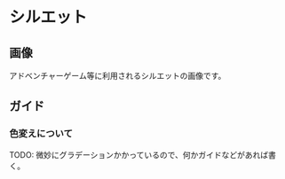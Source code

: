 # シルエット

## 画像

アドベンチャーゲーム等に利用されるシルエットの画像です。

## ガイド

### 色変えについて

TODO: 微妙にグラデーションかかっているので、何かガイドなどがあれば書く。
